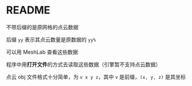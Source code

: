 # README

不带后缀的是原网格的点云数据

后缀 `yy` 表示其点云数量是原数据的 `yy%` 

可以用 MeshLab 查看这些数据

程序中用**打开文件**的方式去读取这些数据（引擎暂不支持点云数据）

点云 obj 文件格式十分简单，为 `v x y z`，其中 `v` 是前缀，`(x, y, z)` 是其坐标

